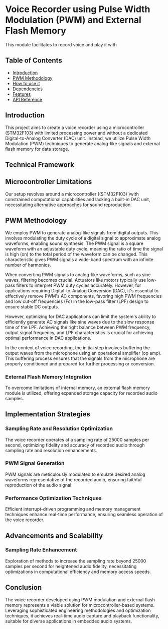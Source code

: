 <p align="center">
  <a ></a>
</p>

# Voice Recorder using Pulse Width Modulation (PWM) and External Flash Memory

This module facilitates to record voice and play it with 

## Table of Contents

* [Introduction](#introduction)
* [PWM Methodology](#pwm-methodology)
* [How to use it](#how-to-use-it)
* [Dependencies](#dependencies)
* [Features](#features)
* [API Reference](#api-reference)


## Introduction

This project aims to create a voice recorder using a microcontroller (STM32F103) with limited processing power and without a dedicated Digital-to-Analog Converter (DAC) unit. Instead, we utilize Pulse Width Modulation (PWM) techniques to generate analog-like signals and external flash memory for data storage.

## Technical Framework

## Microcontroller Limitations
Our setup revolves around a microcontroller ((STM32F103) )with constrained computational capabilities and lacking a built-in DAC unit, necessitating alternative approaches for sound reproduction.

## PWM Methodology
We employ PWM to generate analog-like signals from digital outputs. This involves modulating the duty cycle of a digital signal to approximate analog waveforms, enabling sound synthesis.
The PWM signal is a square waveform with an adjustable duty cycle, meaning the ratio of time the signal is high (on) to the total period of the waveform can be changed. This characteristic gives PWM signals a wide-band spectrum with an infinite number of harmonics.

When converting PWM signals to analog-like waveforms, such as sine waves, filtering becomes crucial. Actuators like motors typically use low-pass filters to interpret PWM duty cycles accurately. However, for applications requiring Digital-to-Analog Conversion (DAC), it's essential to effectively remove PWM's AC components, favoring high PWM frequencies and low cut-off frequencies (Fc) in the low-pass filter (LPF) design to ensure stable DC outputs.

However, optimizing for DAC applications can limit the system's ability to efficiently generate AC signals like sine waves due to the slow response time of the LPF. Achieving the right balance between PWM frequency, output signal frequency, and LPF characteristics is crucial for achieving optimal performance in DAC applications.

In the context of voice recording, the initial step involves buffering the output waves from the microphone using an operational amplifier (op amp). This buffering process ensures that the signals from the microphone are properly conditioned and prepared for further processing or conversion.

### External Flash Memory Integration
To overcome limitations of internal memory, an external flash memory module is utilized, offering expanded storage capacity for recorded audio samples.

## Implementation Strategies

### Sampling Rate and Resolution Optimization
The voice recorder operates at a sampling rate of 25000 samples per second, optimizing fidelity and accuracy of recorded audio through sampling rate and resolution enhancements.

### PWM Signal Generation
PWM signals are meticulously modulated to emulate desired analog waveforms representative of the recorded audio, ensuring faithful reproduction of the audio signal.


### Performance Optimization Techniques
Efficient interrupt-driven programming and memory management techniques enhance real-time performance, ensuring seamless operation of the voice recorder.

## Advancements and Scalability

### Sampling Rate Enhancement
Exploration of methods to increase the sampling rate beyond 25000 samples per second for heightened audio fidelity, necessitating optimizations in computational efficiency and memory access speeds.


## Conclusion

The voice recorder developed using PWM modulation and external flash memory represents a viable solution for microcontroller-based systems. Leveraging sophisticated engineering methodologies and optimization techniques, it achieves real-time audio capture and playback functionality, suitable for diverse applications in embedded audio systems.
